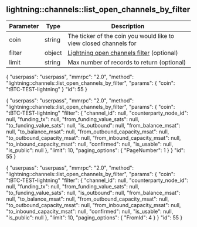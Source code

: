 ## lightning\:\:channels\:\:list_open_channels_by_filter

| Parameter            | Type    | Description |
|----------------------|---------|-------------|
| coin                 | string  | The ticker of the coin you would like to view closed channels for  |
| filter               | object  | [Lightning open channels filter](/basic-docs/atomicdex/common-structures.html#Lightning_open_channels_filter) (optional)      |
| limit                | string  | Max number of records to return (optional)                         |

{
    "userpass": "userpass",
    "mmrpc": "2.0",
    "method": "lightning::channels::list_open_channels_by_filter",
    "params": {
        "coin": "tBTC-TEST-lightning"
    }
    "id": 55
}

{
    "userpass": "userpass",
    "mmrpc": "2.0",
    "method": "lightning::channels::list_open_channels_by_filter",
    "params": {
        "coin": "tBTC-TEST-lightning"
        "filter": {
                "channel_id": null,
                "counterparty_node_id": null,
                "funding_tx": null,
                "from_funding_value_sats": null,
                "to_funding_value_sats": null,
                "is_outbound": null,
                "from_balance_msat": null,
                "to_balance_msat": null,
                "from_outbound_capacity_msat": null,
                "to_outbound_capacity_msat": null,
                "from_inbound_capacity_msat": null,
                "to_inbound_capacity_msat": null,
                "confirmed": null,
                "is_usable": null,
                "is_public": null
        },
        "limit": 10,
        "paging_options": {
           "PageNumber": 1
        }
    }
    "id": 55
}

{
    "userpass": "userpass",
    "mmrpc": "2.0",
    "method": "lightning::channels::list_open_channels_by_filter",
    "params": {
        "coin": "tBTC-TEST-lightning"
        "filter": {
                "channel_id": null,
                "counterparty_node_id": null,
                "funding_tx": null,
                "from_funding_value_sats": null,
                "to_funding_value_sats": null,
                "is_outbound": null,
                "from_balance_msat": null,
                "to_balance_msat": null,
                "from_outbound_capacity_msat": null,
                "to_outbound_capacity_msat": null,
                "from_inbound_capacity_msat": null,
                "to_inbound_capacity_msat": null,
                "confirmed": null,
                "is_usable": null,
                "is_public": null
        },
        "limit": 10,
        "paging_options": {
           "FromId": 4
        }
    }
    "id": 55
}
